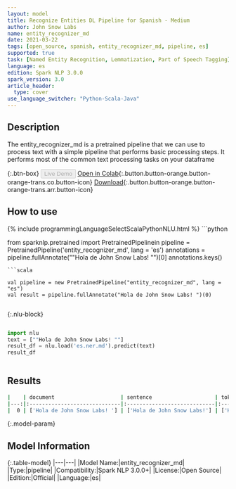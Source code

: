 ```yaml
---
layout: model
title: Recognize Entities DL Pipeline for Spanish - Medium
author: John Snow Labs
name: entity_recognizer_md
date: 2021-03-22
tags: [open_source, spanish, entity_recognizer_md, pipeline, es]
supported: true
task: [Named Entity Recognition, Lemmatization, Part of Speech Tagging]
language: es
edition: Spark NLP 3.0.0
spark_version: 3.0
article_header:
  type: cover
use_language_switcher: "Python-Scala-Java"
---
```


## Description

The entity_recognizer_md is a pretrained pipeline that we can use to process text with a simple pipeline that performs basic processing steps.
         It performs most of the common text processing tasks on your dataframe

{:.btn-box}
<button class="button button-orange" disabled>Live Demo</button>
[Open in Colab](https://colab.research.google.com/github/JohnSnowLabs/spark-nlp-workshop/blob/2da56c087da53a2fac1d51774d49939e05418e57/jupyter/annotation/english/explain-document-dl/Explain%20Document%20DL.ipynb){:.button.button-orange.button-orange-trans.co.button-icon}
[Download](https://s3.amazonaws.com/auxdata.johnsnowlabs.com/public/models/entity_recognizer_md_es_3.0.0_3.0_1616447940054.zip){:.button.button-orange.button-orange-trans.arr.button-icon}

## How to use



<div class="tabs-box" markdown="1">
{% include programmingLanguageSelectScalaPythonNLU.html %}
```python

from sparknlp.pretrained import PretrainedPipelinein
pipeline = PretrainedPipeline('entity_recognizer_md', lang = 'es')
annotations =  pipeline.fullAnnotate(""Hola de John Snow Labs! "")[0]
annotations.keys()

```
```scala

val pipeline = new PretrainedPipeline("entity_recognizer_md", lang = "es")
val result = pipeline.fullAnnotate("Hola de John Snow Labs! ")(0)


```

{:.nlu-block}
```python

import nlu
text = [""Hola de John Snow Labs! ""]
result_df = nlu.load('es.ner.md').predict(text)
result_df
    
```
</div>

## Results

```bash
|    | document                     | sentence                    | token                                   | embeddings                   | ner                                   | entities            |
|---:|:-----------------------------|:----------------------------|:----------------------------------------|:-----------------------------|:--------------------------------------|:--------------------|
|  0 | ['Hola de John Snow Labs! '] | ['Hola de John Snow Labs!'] | ['Hola', 'de', 'John', 'Snow', 'Labs!'] | [[0.5123000144958496,.,...]] | ['O', 'O', 'B-PER', 'I-PER', 'I-PER'] | ['John Snow Labs!'] |
```

{:.model-param}
## Model Information

{:.table-model}
|---|---|
|Model Name:|entity_recognizer_md|
|Type:|pipeline|
|Compatibility:|Spark NLP 3.0.0+|
|License:|Open Source|
|Edition:|Official|
|Language:|es|